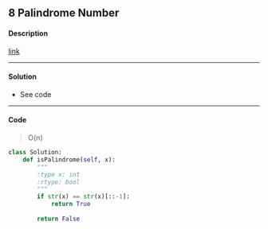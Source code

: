 ## 8 Palindrome Number

#### Description

[link](https://leetcode.com/problems/palindrome-number/)

---

#### Solution

- See code

---

#### Code

> O(n)

```python
class Solution:
    def isPalindrome(self, x):
        """
        :type x: int
        :rtype: bool
        """
        if str(x) == str(x)[::-1]:
            return True
        
        return False
```
